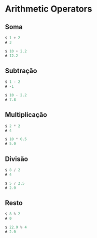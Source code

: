 # Arithmetic Operators

## Soma

```go
$ 1 + 2
# 3

$ 10 + 2.2
# 12.2
```

## Subtração

```go
$ 1 - 2
# -1

$ 10 - 2.2
# 7.8
```

## Multiplicação

```go
$ 2 * 2
# 4

$ 10 * 0.5
# 5.0
```

## Divisão

```go
$ 8 / 2
# 4

$ 5 / 2.5
# 2.0
```

## Resto

```go
$ 8 % 2
# 0

$ 22.0 % 4
# 2.0
```

